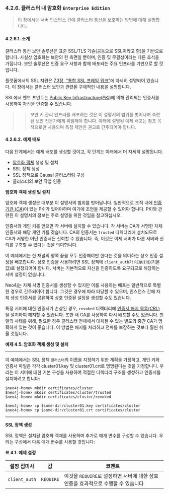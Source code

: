 ### 4.2.6. 클러스터 내 암호화 `Enterprise Edition`
> 이 장에서는 서버 인스턴스 간에 클러스터 통신을 보호하는 방법에 대해 설명합니다.

#### 4.2.6.1. 소개
클러스터 통신 보안 솔루션은 표준 SSL/TLS 기술(공동으로 SSL이라고 함)을 기반으로 합니다. 사실상 암호화는 보안의 한 측면일 뿐이며, 인증 및 무결성이라는 다른 초석을 가집니다. 보안 솔루션은 인증 요구 사항과 함께 배포되는 주요 인프라를 기반으로 할 것입니다.

플랫폼에서의 SSL 지원은 [7.3장, "통합 SSL 프레임 워크"](../../security/ssl-framework.md)에 자세히 설명되어 있습니다. 이 장에서는 클러스터 보안과 관련된 구체적인 내용을 설명합니다.

SSL에서 엔드 포인트는 [Public Key Infrastructure(*PKI*)](../../security/ssl-framework.md#public-key-infrastructure)에 의해 관리되는 인증서를 사용하여 자신을 인증할 수 있습니다.

>> 보안 키 관리 인프라를 배포하는 것은 이 설명서의 범위를 벗어나며 숙련된 보안 전문가에게 위임해야 합니다. 아래에 설명된 예제 배포는 참조 목적으로만 사용되며 특정 제안은 권고로 간주되어야 합니다.

#### 4.2.6.2. 예제 배포
다음 단계에서는 예제 배포를 생성할 것이고, 각 단계는 아래에서 더 자세히 설명됩니다.
* [암호화 객체](../../security/ssl-framework.md#암호화-객체) 생성 및 설치
* SSL 정책 생성
* SSL 정책으로 Causal 클러스터링 구성
* 클러스터의 보안 작업 인증

**암호화 객체 생성 및 설치**

암호화 객체 생성은 대부분 이 설명서의 범위를 벗어납니다. 일반적으로 조직 내에 [인증 기관 (*CA*)](../../security/ssl-framework.md#인증-기관)이 있는 PKI가 있어야하며 여기에 조언을 제공할 수 있어야 합니다. PKI와 관련된 이 설명서의 정보는 주로 설명을 위한 것임을 참고하십시오.

인증서와 개인 키를 얻으면 각 서버에 설치할 수 있습니다. 각 서버는 CA가 서명한 자체 인증서와 해당 개인 키를 갖습니다. CA의 인증서는 `trusted` 디렉터리에 설치되므로 CA가 서명한 어떤 인증서든 신뢰할 수 있습니다. 즉, 이것은 이제 서버가 다른 서버와 신뢰를 구축할 수 있다는 것을 의미합니다.

이 예제에서는 한 채널의 양쪽 끝을 모두 인증해야만 한다는 것을 의미하는 상호 인증 설정을 배포합니다. 상호 인증을 사용하려면 SSL 정책에 `client_auth`가 `REQUIRE`(기본 값)로 설정되어야 합니다. 서버는 기본적으로 자신을 인증하도록 요구되므로 해당하는 서버 설정이 없습니다.

Neo4j는 자체 서명 인증서를 생성할 수 있지만 이를 사용하는 배포는 일반적으로 특별한 경우로 간주되어야 합니다. 그것은 경우에 따라 타당할 수 있으며, 인스턴스 간에 자체 생성 인증서를 공유하여 상호 인증된 설정을 생성할 수도 있습니다.

특정 서버에 대한 인증서가 손상된 경우, `revoked` 디렉터리에 [인증서 해지 목록(*CRL*)](../../security/ssl-framework.md#인증서-해지-목록)을 설치하여 해지할 수 있습니다. 또한 새 CA를 사용하여 다시 배포할 수도 있습니다. 만일의 사태를 위해, 필요한 경우 클러스터 전체에서 대체될 수 있는 별도의 중간 CA가 명확하게 있는 것이 좋습니다. 이 방법은 해지를 처리하고 전파를 보장하는 것보다 훨씬 쉬울 것입니다.

**예제 4.5. 암호화 객체 생성 및 설치**

-----------------------------------------------------
이 예제에서는 SSL 정책 `클러스터`의 이름을 지정하기 위한 계획을 가정하고, 개인 키와 인증서 파일은 각각 cluster01.key 및 cluster01.crt로 명명된다는 것을 가정합니다. 우리는 이 서버에 대한 기본 구성을 사용하여 적절한 디렉터리 구조를 생성하고 인증서를 설치하려고 합니다:
```
$neo4j-home> mkdir certificates/cluster
$neo4j-home> mkdir certificates/cluster/trusted
$neo4j-home> mkdir certificates/cluster/revoked

$neo4j-home> cp $some-dir/cluster01.key certificates/cluster
$neo4j-home> cp $some-dir/cluster01.crt certificates/cluster
```
----------------------------------------------------

**SSL 정책 생성**

SSL 정책은 설치된 암호화 객체를 사용하며 추가로 매개 변수를 구성할 수 있습니다. 우리는 구성에서 다음 매개 변수를 사용할 것입니다:

**표 4.1. 예제 설정**

|설정 접미사| 값 | 코멘트 |
|----------|----|--------|
|`client_auth`|`REQUIRE`|이것을 `REQUIRE`로 설정하면 서버에 대한 상호 인증을 효과적으로 수행할 수 있습니다|
